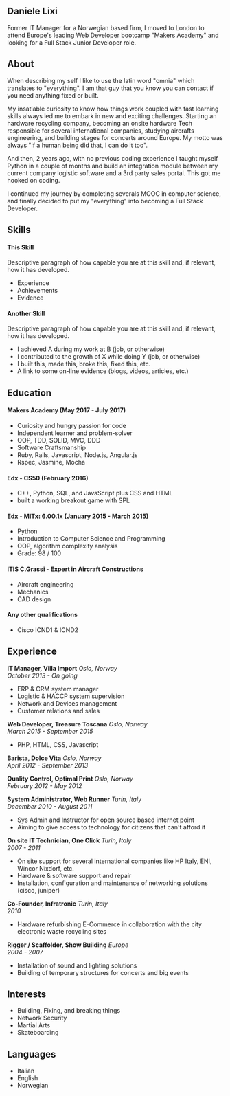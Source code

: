
## Daniele Lixi

Former IT Manager for a Norwegian based firm, I moved to London to attend Europe's leading Web Developer bootcamp "Makers Academy" and looking for a Full Stack Junior Developer role.

## About
When describing my self I like to use the latin word "omnia" which translates to "everything".
I am that guy that you know you can contact if you need anything fixed or built.

My insatiable curiosity to know how things work coupled with fast learning skills always led me to embark in new and exciting challenges.
Starting an hardware recycling company, becoming an onsite hardware Tech responsible for several international companies, studying aircrafts engineering, and building stages for concerts around Europe.
My motto was always "if a human being did that, I can do it too".

And then, 2 years ago, with no previous coding experience I taught myself Python in a couple of months and build an integration module between my current company logistic software and a 3rd party sales portal. This got me hooked on coding.

I continued my journey by completing severals MOOC in computer science, and finally decided to put my "everything" into becoming a Full Stack Developer.


## Skills

#### This Skill

Descriptive paragraph of how capable you are at this skill and, if relevant, how it has developed.

- Experience
- Achievements
- Evidence

#### Another Skill

Descriptive paragraph of how capable you are at this skill and, if relevant, how it has developed.

- I achieved A during my work at B (job, or otherwise)
- I contributed to the growth of X while doing Y (job, or otherwise)
- I built this, made this, broke this, fixed this, etc.
- A link to some on-line evidence (blogs, videos, articles, etc.)

## Education

#### Makers Academy (May 2017 - July 2017)

- Curiosity and hungry passion for code
- Independent learner and problem-solver
- OOP, TDD, SOLID, MVC, DDD
- Software Craftsmanship
- Ruby, Rails, Javascript, Node.js, Angular.js
- Rspec, Jasmine, Mocha

#### Edx - CS50 (February 2016)
 - C++, Python, SQL, and JavaScript plus CSS and HTML
 - built a working breakout game with SPL

#### Edx - MITx: 6.00.1x (January 2015 - March 2015)
- Python
- Introduction to Computer Science and Programming
- OOP, algorithm complexity analysis
- Grade: 98 / 100

#### ITIS C.Grassi - Expert in Aircraft Constructions
  - Aircraft engineering
  - Mechanics
  - CAD design

#### Any other qualifications
  - Cisco ICND1 & ICND2

## Experience

**IT Manager, Villa Import** *Oslo, Norway*  
*October 2013 - On going*  
- ERP & CRM system manager  
- Logistic & HACCP system supervision  
- Network and Devices management  
- Customer relations and sales

**Web Developer, Treasure Toscana** *Oslo, Norway*  
*March 2015 - September 2015*  
- PHP, HTML, CSS, Javascript

**Barista, Dolce Vita** *Oslo, Norway*  
*April 2012 - September 2013*

**Quality Control, Optimal Print** *Oslo, Norway*  
*February 2012 - May 2012*

**System Administrator, Web Runner** *Turin, Italy*  
*December 2010 - August 2011*  
- Sys Admin and Instructor for open source based internet point
- Aiming to give access to technology for citizens that can't afford it

**On site IT Technician, One Click** *Turin, Italy*  
*2007 - 2011*   
- On site support for several international companies like HP Italy, ENI, Wincor Nixdorf, etc.  
- Hardware & software support and repair  
- Installation, configuration and maintenance of networking solutions (cisco, juniper)

**Co-Founder, Infratronic** *Turin, Italy*  
*2010*  
- Hardware refurbishing E-Commerce in collaboration with the city electronic waste recycling sites

**Rigger / Scaffolder, Show Building** *Europe*   
*2004 - 2007*  
- Installation of sound and lighting solutions  
- Building of temporary structures for concerts and big events

## Interests
 - Building, Fixing, and breaking things
 - Network Security
 - Martial Arts
 - Skateboarding

## Languages
 - Italian
 - English
 - Norwegian
